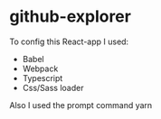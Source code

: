 # github-explorer
To config this React-app I used:

- Babel
- Webpack
- Typescript
- Css/Sass loader

Also I used the prompt command yarn
